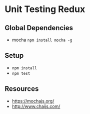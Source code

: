 # Unit Testing Redux

## Global Dependencies

- mocha `npm install mocha -g`

## Setup

- `npm install`
- `npm test`


## Resources

- https://mochajs.org/
- http://www.chaijs.com/
